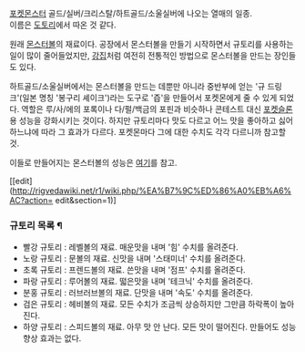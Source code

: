 [포켓몬스터](%ED%8F%AC%EC%BC%93%EB%AA%AC%EC%8A%A4%ED%84%B0.md)
골드/실버/크리스탈/하트골드/소울실버에 나오는 열매의 일종.  
이름은 [도토리](%EB%8F%84%ED%86%A0%EB%A6%AC.md)에서 따온 것 같다.

원래 [몬스터볼](%EB%AA%AC%EC%8A%A4%ED%84%B0%EB%B3%BC.md)의 재료이다. 공장에서 몬스터볼을 만들기
시작하면서 규토리를 사용하는 일이 많이 줄어들었지만, [강집](%EA%B0%95%EC%A7%91.md)처럼 여전히 전통적인 방법으로
몬스터볼을 만드는 장인들도 있다.

하트골드/소울실버에서는 몬스터볼을 만드는 데뿐만 아니라 중반부에 얻는 '규 드링크'(일본 명칭 '봉구리 셰이크')라는 도구로 '즙'을
만들어서 포켓몬에게 줄 수 있게 되었다. 역할은 루/사/에의 포록이나 다/펄/백금의 포핀과 비슷하나 콘테스트 대신
[포켓슬론](%ED%8F%AC%EC%BC%93%EC%8A%AC%EB%A1%A0.md)용 성능을 강화시키는 것이다. 하지만 규토리마다
맛도 다르고 어느 맛을 좋아하고 싫어하느냐에 따라 그 효과가 다르다. 포켓몬마다 그에 대한 수치도 각각 다르니까 참고할 것.

이들로 만들어지는 몬스터볼의 성능은 [여기](%EB%AA%AC%EC%8A%A4%ED%84%B0%EB%B3%BC.md)를 참고.

[[edit](http://rigvedawiki.net/r1/wiki.php/%EA%B7%9C%ED%86%A0%EB%A6%AC?action=
edit&section=1)]

### 규토리 목록 ¶

  * 빨강 규토리 : 레벨볼의 재료. 매운맛을 내며 '힘' 수치를 올려준다.
  * 노랑 규토리 : 문볼의 재료. 신맛을 내며 '스태미너' 수치를 올려준다.
  * 초록 규토리 : 프렌드볼의 재료. 쓴맛을 내며 '점프' 수치를 올려준다.
  * 파랑 규토리 : 루어볼의 재료. 떫은맛을 내며 '테크닉' 수치를 올려준다.
  * 분홍 규토리 : 러브러브볼의 재료. 단맛을 내며 '속도' 수치를 올려준다.
  * 검은 규토리 : 헤비볼의 재료. 모든 수치가 조금씩 상승하지만 그만큼 하락폭이 높아진다.
  * 하양 규토리 : 스피드볼의 재료. 아무 맛 안 난다. 모든 맛이 떨어진다. 만들어도 성능 향상 효과는 없다.

